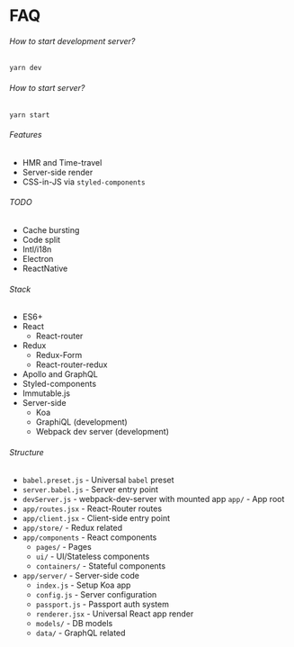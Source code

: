 # FAQ

###### How to start development server?
`yarn dev`

###### How to start server?
`yarn start`

###### Features
+ HMR and Time-travel
+ Server-side render
+ CSS-in-JS via `styled-components`

###### TODO
+ Cache bursting
+ Code split
+ Intl/i18n
+ Electron
+ ReactNative

###### Stack
+ ES6+
+ React
    + React-router
+ Redux
    + Redux-Form
    + React-router-redux
+ Apollo and GraphQL
+ Styled-components
+ Immutable.js
+ Server-side
    + Koa
    + GraphiQL (development)
    + Webpack dev server (development)

###### Structure
+ `babel.preset.js` - Universal `babel` preset
+ `server.babel.js` - Server entry point
+ `devServer.js` - webpack-dev-server with mounted app
`app/` - App root
+ `app/routes.jsx` - React-Router routes
+ `app/client.jsx` - Client-side entry point
+ `app/store/` - Redux related
+ `app/components` - React components
    + `pages/` - Pages
    + `ui/` - UI/Stateless components
    + `containers/` - Stateful components
+ `app/server/` - Server-side code
    + `index.js` - Setup Koa app
    + `config.js` - Server configuration
    + `passport.js` - Passport auth system
    + `renderer.jsx` - Universal React app render
    + `models/` - DB models
    + `data/` - GraphQL related
